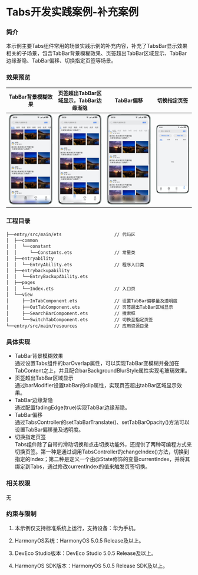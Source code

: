 # Tabs开发实践案例-补充案例
### 简介    
 本示例主要Tabs组件常用的场景实践示例的补充内容，补充了TabsBar显示效果相关的子场景，包含TabBar背景模糊效果、页签超出TabBar区域显示、TabBar边缘渐隐、TabBar偏移、切换指定页签等场景。

### 效果预览
| TabBar背景模糊效果                        | 页签超出TabBar区域显示，TabBar边缘渐隐  | TabBar偏移   | 切换指定页签 |                         
|--------------------------------------------|--------------------------------------------|--------------------------------------|-------------------------------------|
| ![image](screenshots/device/tab_ext_1.png) | ![image](screenshots/device/tab_ext_2.png) | ![image](screenshots/device/tab_ext_3.png) | ![image](screenshots/device/tab_ext_4.png) |
### 工程目录
```
├──entry/src/main/ets                    // 代码区
│  ├──common
│  │  └──constant
│  │     └──Constants.ets                // 常量类
│  ├──entryability  
│  │  └──EntryAbility.ets                // 程序入口类
│  ├──entrybackupability
│  │  └──EntryBackupAbility.ets
│  ├──pages
│  │  └──Index.ets                       // 入口页
│  └──view
│     ├──InTabComponent.ets              // 设置TabBar偏移量及透明度
│     ├──OutTabComponent.ets             // 页签超出TabBar区域显示
│     ├──SearchBarComponent.ets          // 搜索框
│     └──SwitchTabComponent.ets          // 切换至指定页签
└──entry/src/main/resources              // 应用资源目录
```
### 具体实现
- TabBar背景模糊效果  
  通过设置Tabs组件的barOverlap属性，可以实现TabBar变模糊并叠加在TabContent之上，并且配合barBackgroundBlurStyle属性实现毛玻璃效果。
- 页签超出TabBar区域显示   
  通过barModifier设置tabBar的clip属性，实现页签超出tabBar区域显示效果。
- TabBar边缘渐隐  
  通过配置fadingEdge(true)实现TabBar边缘渐隐。
- TabBar偏移  
  通过TabsController的setTabBarTranslate()、setTabBarOpacity()方法可以设置TabBar偏移量及透明度。
- 切换指定页签   
  Tabs组件除了自带的滑动切换和点击切换功能外，还提供了两种可编程方式来切换页签。第一种是通过调用TabsController的changeIndex()方法，切换到指定的index；第二种是定义一个由@State修饰的变量currentIndex，并将其绑定到Tabs，通过修改currentIndex的值来触发页签切换。

### 相关权限
无

### 约束与限制
1. 本示例仅支持标准系统上运行，支持设备：华为手机。

2. HarmonyOS系统：HarmonyOS 5.0.5 Release及以上。

3. DevEco Studio版本：DevEco Studio 5.0.5 Release及以上。

4. HarmonyOS SDK版本：HarmonyOS 5.0.5 Release SDK及以上。
